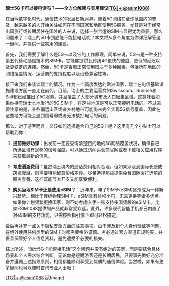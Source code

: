 **瑞士5G卡可以接电话吗？——全方位解读与实用建议[[TG💪+ @esim1088](https://t.me/s/esim1088)]**

在当今数字化时代，通信技术的发展日新月异。随着5G网络在全球范围内的普及，越来越多的人开始关注如何在不同国家和地区使用5G服务。尤其是对于经常出国旅行或长期居住在国外的人来说，选择一张合适的SIM卡显得尤为重要。那么问题来了：瑞士的5G卡到底能不能接电话呢？本文将从多个角度为你详细解答这一疑问，并提供一些实用的建议。

首先，我们需要了解什么是5G卡以及它的工作原理。简单来说，5G卡是一种支持第五代移动通信技术的SIM卡，它能够提供比传统4G更快的速度、更低的延迟以及更稳定的连接。然而，5G卡是否能正常使用取决于多种因素，包括所在地区的网络覆盖情况、运营商的支持程度以及设备兼容性等。

接下来我们来谈谈瑞士的情况。作为一个高度发达的欧洲国家，瑞士在电信基础设施建设方面一直走在前列。目前，瑞士的主要运营商如Swisscom、Sunrise和Salt都已经推出了5G服务，并且覆盖了大部分城市及人口密集区域。这意味着如果你持有瑞士本地发行的5G SIM卡，在这些地区是可以正常接听电话的。不过需要注意的是，某些偏远山区或者乡村地带可能尚未完全实现5G信号覆盖，因此在这些地方可能会遇到信号弱或者无法拨打电话的问题。

那么，对于游客而言，又该如何选择适合自己的5G卡呢？这里有几个小贴士可以帮助到你：

1. **提前做好功课**：出发前一定要查询清楚目的地的5G网络覆盖状况，确保自己所选区域有足够的信号强度。可以通过访问运营商官网或者下载相关应用程序来获取最新的信息。

2. **考虑漫游费用**：虽然瑞士境内的通话费用相对合理，但如果涉及到国际长途或跨境漫游，则需要特别留意价格差异。尽量选择那些提供免费国际拨打选项的服务套餐，这样既能节省开支又能享受便利。

3. **购买当地SIM卡还是使用eSIM？**：近年来，电子SIM卡(eSIM)逐渐成为一种新兴趋势。相比于传统物理SIM卡，eSIM具有体积小巧、无需更换等诸多优点。如果你计划频繁更换国家，则不妨考虑入手一张支持多国频段的eSIM卡，比如ESIM1088提供的产品就非常受欢迎。此外，许多现代智能手机都已内置了对eSIM的支持功能，只需按照指引激活即可轻松搞定。

最后再补充一点关于隐私安全方面的注意事项。由于涉及到个人身份验证等问题，在境外使用任何类型的SIM卡时都需要格外谨慎。务必通过官方渠道正规购买，并妥善保管好个人信息资料，避免遭受不必要的损失。

综上所述，“瑞士5G卡能否接电话”这个问题并没有绝对的答案，而是要结合具体场景和个人需求综合判断。无论你是短期游客还是长期居民，只要事先做好充分准备并遵循上述指导原则，相信都能顺利享受到优质的通信体验。当然啦，如果有更多疑问也可以随时咨询专业人士哦！

[[TG💪+ @esim1088](https://t.me/s/esim1088) ![Image](https://i.postimg.cc/4NQfJmqS/Snipaste-2025-05-13-00-14-12.png)]